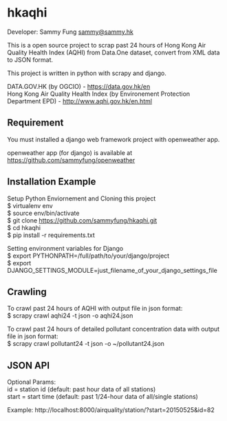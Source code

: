 hkaqhi
======

Developer: Sammy Fung <sammy@sammy.hk>

This is a open source project to scrap past 24 hours of Hong Kong Air Quality 
Health Index (AQHI) from Data.One dataset, convert from XML data to JSON 
format.

This project is written in python with scrapy and django.

DATA.GOV.HK (by OGCIO) - https://data.gov.hk/en   
Hong Kong Air Quality Health Index (by Environement Protection Department EPD) - http://www.aqhi.gov.hk/en.html   

Requirement
-----------

You must installed a django web framework project with openweather app.

openweather app (for django) is available at https://github.com/sammyfung/openweather

Installation Example
--------------------

Setup Python Enviornement and Cloning this project   
$ virtualenv env  
$ source env/bin/activate  
$ git clone https://github.com/sammyfung/hkaqhi.git  
$ cd hkaqhi  
$ pip install -r requirements.txt   

Setting environment variables for Django    
$ export PYTHONPATH=/full/path/to/your/django/project    
$ export DJANGO_SETTINGS_MODULE=just_filename_of_your_django_settings_file    

Crawling
--------

To crawl past 24 hours of AQHI with output file in json format:  
$ scrapy crawl aqhi24 -t json -o aqhi24.json  

To crawl past 24 hours of detailed pollutant concentration data with output file in json format:  
$ scrapy crawl pollutant24 -t json -o ~/pollutant24.json

JSON API
--------

Optional Params:   
id = station id (default: past hour data of all stations)   
start = start time (default: past 1/24-hour data of all/single stations)  

Example: http://localhost:8000/airquality/station/?start=20150525&id=82  
